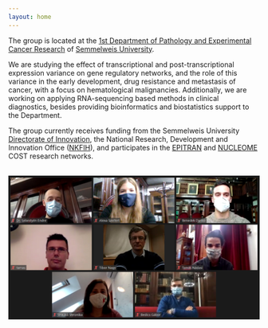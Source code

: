 ```yaml
---
layout: home
---
```


The group is located at the [1st Department of Pathology and Experimental Cancer
Research](http://semmelweis.hu/patologia1/en/) of [Semmelweis
University](http://semmelweis.hu/english/).

We are studying the effect of transcriptional and post-transcriptional
expression variance on gene regulatory networks, and the role of this variance
in the early development, drug resistance and metastasis of cancer, with a focus
on hematological malignancies. Additionally, we are working on applying
RNA-sequencing based methods in clinical diagnostics, besides providing
bioinformatics and biostatistics support to the Department.

The group currently receives funding from the Semmelweis University [Directorate
of Innovation](http://semmelweis.hu/innovacios-igazgatosag/), the National
Research, Development and Innovation Office
([NKFIH](https://nkfih.gov.hu/for-the-applicants)), and participates in the
[EPITRAN](https://www.cost.eu/actions/CA16120/) and
[NUCLEOME](https://www.cost.eu/actions/CA18127/) COST research networks.
<br>
<br>

![Group_photo](/assets/img/su-compbio-csoportkep.jpg)
